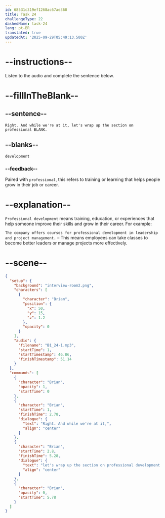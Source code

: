 ```yaml
---
id: 68531c319ef1268ac67ae360
title: Task 24
challengeType: 22
dashedName: task-24
lang: pt-BR
translated: true
updatedAt: '2025-09-29T05:49:13.500Z'
---
```


<!-- (Audio) Brian: Right. And while we're at it, let's wrap up the section on professional development. -->

# --instructions--

Listen to the audio and complete the sentence below.

# --fillInTheBlank--

## --sentence--

`Right. And while we're at it, let's wrap up the section on professional BLANK.`

## --blanks--

`development`

### --feedback--

Paired with `professional`, this refers to training or learning that helps people grow in their job or career.

# --explanation--

`Professional development` means training, education, or experiences that help someone improve their skills and grow in their career. For example:

`The company offers courses for professional development in leadership and project management.` – This means employees can take classes to become better leaders or manage projects more effectively.

# --scene--

```json
{
  "setup": {
    "background": "interview-room2.png",
    "characters": [
      {
        "character": "Brian",
        "position": {
          "x": 50,
          "y": 15,
          "z": 1.2
        },
        "opacity": 0
      }
    ],
    "audio": {
      "filename": "B1_24-1.mp3",
      "startTime": 1,
      "startTimestamp": 46.86,
      "finishTimestamp": 51.14
    }
  },
  "commands": [
    {
      "character": "Brian",
      "opacity": 1,
      "startTime": 0
    },
    {
      "character": "Brian",
      "startTime": 1,
      "finishTime": 2.78,
      "dialogue": {
        "text": "Right. And while we're at it,",
        "align": "center"
      }
    },
    {
      "character": "Brian",
      "startTime": 2.8,
      "finishTime": 5.28,
      "dialogue": {
        "text": "let's wrap up the section on professional development.",
        "align": "center"
      }
    },
    {
      "character": "Brian",
      "opacity": 0,
      "startTime": 5.78
    }
  ]
}
```
